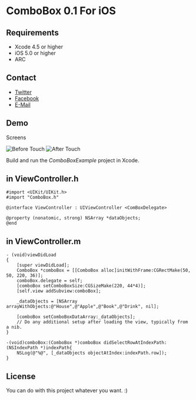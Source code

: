 ComboBox 0.1 For iOS 
==============

Requirements
--------------
- Xcode 4.5 or higher
- iOS 5.0 or higher
- ARC

Contact
--------------
- [Twitter](https://twitter.com/rocxteady2)
- [Facebook](https://www.facebook.com/rocxteady)
- [E-Mail](mailto:ulas.sancak@hotmail.com.tr)

Demo
--------------

Screens

![Before Touch](http://s12.postimg.org/prca8muul/i_OS_Simulator_Screen_shot_Jul_26_2013_1_56_24_A.png)
![After Touch](http://s5.postimg.org/kqw6ki0dz/i_OS_Simulator_Screen_shot_Jul_26_2013_2_01_33_A.png)

Build and run the *ComboBoxExample* project in Xcode.

in ViewController.h
--------------

    #import <UIKit/UIKit.h>
    #import "ComboBox.h"

    @interface ViewController : UIViewController <ComBoxDelegate>

    @property (nonatomic, strong) NSArray *dataObjects;
    @end
    
in ViewController.m
--------------
    
    - (void)viewDidLoad
    {
        [super viewDidLoad];
        ComboBox *comboBox = [[ComboBox alloc]initWithFrame:CGRectMake(50, 50, 220, 36)];
        comboBox.delegate = self;
        [comboBox setComboBoxSize:CGSizeMake(220, 44*4)];
        [self.view addSubview:comboBox];
    
        _dataObjects = [NSArray arrayWithObjects:@"House",@"Apple",@"Book",@"Drink", nil];
    
        [comboBox setComboBoxDataArray:_dataObjects];
    	// Do any additional setup after loading the view, typically from a nib.
    }

    -(void)comboBox:(ComboBox *)comboBox didSelectRowAtIndexPath:(NSIndexPath *)indexPath{
        NSLog(@"%@", [_dataObjects objectAtIndex:indexPath.row]);
    }

License
--------------
You can do with this project whatever you want. :)